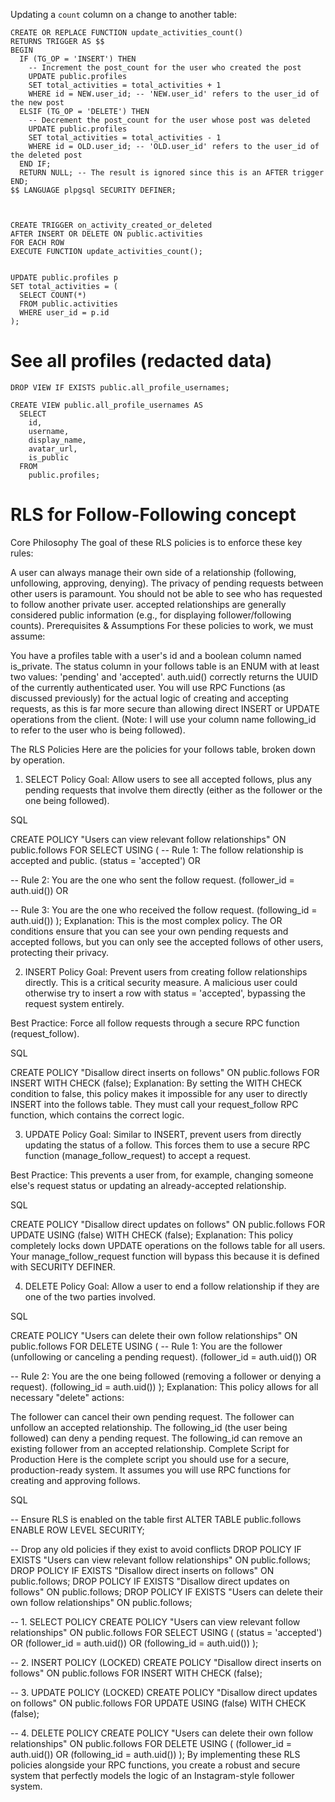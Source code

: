Updating a `count` column on a change to another table:

```
CREATE OR REPLACE FUNCTION update_activities_count()
RETURNS TRIGGER AS $$
BEGIN
  IF (TG_OP = 'INSERT') THEN
    -- Increment the post_count for the user who created the post
    UPDATE public.profiles
    SET total_activities = total_activities + 1
    WHERE id = NEW.user_id; -- 'NEW.user_id' refers to the user_id of the new post
  ELSIF (TG_OP = 'DELETE') THEN
    -- Decrement the post_count for the user whose post was deleted
    UPDATE public.profiles
    SET total_activities = total_activities - 1
    WHERE id = OLD.user_id; -- 'OLD.user_id' refers to the user_id of the deleted post
  END IF;
  RETURN NULL; -- The result is ignored since this is an AFTER trigger
END;
$$ LANGUAGE plpgsql SECURITY DEFINER;



CREATE TRIGGER on_activity_created_or_deleted
AFTER INSERT OR DELETE ON public.activities
FOR EACH ROW
EXECUTE FUNCTION update_activities_count();


UPDATE public.profiles p
SET total_activities = (
  SELECT COUNT(*)
  FROM public.activities
  WHERE user_id = p.id
);

```

# See all profiles (redacted data)

```
DROP VIEW IF EXISTS public.all_profile_usernames;

CREATE VIEW public.all_profile_usernames AS
  SELECT
    id,
    username,
    display_name,
    avatar_url,
    is_public
  FROM
    public.profiles;
```

# RLS for Follow-Following concept

Core Philosophy
The goal of these RLS policies is to enforce these key rules:

A user can always manage their own side of a relationship (following, unfollowing, approving, denying).
The privacy of pending requests between other users is paramount. You should not be able to see who has requested to follow another private user.
accepted relationships are generally considered public information (e.g., for displaying follower/following counts).
Prerequisites & Assumptions
For these policies to work, we must assume:

You have a profiles table with a user's id and a boolean column named is_private.
The status column in your follows table is an ENUM with at least two values: 'pending' and 'accepted'.
auth.uid() correctly returns the UUID of the currently authenticated user.
You will use RPC Functions (as discussed previously) for the actual logic of creating and accepting requests, as this is far more secure than allowing direct INSERT or UPDATE operations from the client.
(Note: I will use your column name following_id to refer to the user who is being followed).

The RLS Policies
Here are the policies for your follows table, broken down by operation.

1. SELECT Policy
Goal: Allow users to see all accepted follows, plus any pending requests that involve them directly (either as the follower or the one being followed).

SQL

CREATE POLICY "Users can view relevant follow relationships" ON public.follows
FOR SELECT
USING (
  -- Rule 1: The follow relationship is accepted and public.
  (status = 'accepted') OR

  -- Rule 2: You are the one who sent the follow request.
  (follower_id = auth.uid()) OR

  -- Rule 3: You are the one who received the follow request.
  (following_id = auth.uid())
);
Explanation: This is the most complex policy. The OR conditions ensure that you can see your own pending requests and accepted follows, but you can only see the accepted follows of other users, protecting their privacy.

2. INSERT Policy
Goal: Prevent users from creating follow relationships directly. This is a critical security measure. A malicious user could otherwise try to insert a row with status = 'accepted', bypassing the request system entirely.

Best Practice: Force all follow requests through a secure RPC function (request_follow).

SQL

CREATE POLICY "Disallow direct inserts on follows" ON public.follows
FOR INSERT
WITH CHECK (false);
Explanation: By setting the WITH CHECK condition to false, this policy makes it impossible for any user to directly INSERT into the follows table. They must call your request_follow RPC function, which contains the correct logic.

3. UPDATE Policy
Goal: Similar to INSERT, prevent users from directly updating the status of a follow. This forces them to use a secure RPC function (manage_follow_request) to accept a request.

Best Practice: This prevents a user from, for example, changing someone else's request status or updating an already-accepted relationship.

SQL

CREATE POLICY "Disallow direct updates on follows" ON public.follows
FOR UPDATE
USING (false)
WITH CHECK (false);
Explanation: This policy completely locks down UPDATE operations on the follows table for all users. Your manage_follow_request function will bypass this because it is defined with SECURITY DEFINER.

4. DELETE Policy
Goal: Allow a user to end a follow relationship if they are one of the two parties involved.

SQL

CREATE POLICY "Users can delete their own follow relationships" ON public.follows
FOR DELETE
USING (
  -- Rule 1: You are the follower (unfollowing or canceling a pending request).
  (follower_id = auth.uid()) OR

  -- Rule 2: You are the one being followed (removing a follower or denying a request).
  (following_id = auth.uid())
);
Explanation: This policy allows for all necessary "delete" actions:

The follower can cancel their own pending request.
The follower can unfollow an accepted relationship.
The following_id (the user being followed) can deny a pending request.
The following_id can remove an existing follower from an accepted relationship.
Complete Script for Production
Here is the complete script you should use for a secure, production-ready system. It assumes you will use RPC functions for creating and approving follows.

SQL

-- Ensure RLS is enabled on the table first
ALTER TABLE public.follows ENABLE ROW LEVEL SECURITY;

-- Drop any old policies if they exist to avoid conflicts
DROP POLICY IF EXISTS "Users can view relevant follow relationships" ON public.follows;
DROP POLICY IF EXISTS "Disallow direct inserts on follows" ON public.follows;
DROP POLICY IF EXISTS "Disallow direct updates on follows" ON public.follows;
DROP POLICY IF EXISTS "Users can delete their own follow relationships" ON public.follows;


-- 1. SELECT POLICY
CREATE POLICY "Users can view relevant follow relationships" ON public.follows
FOR SELECT USING (
  (status = 'accepted') OR
  (follower_id = auth.uid()) OR
  (following_id = auth.uid())
);

-- 2. INSERT POLICY (LOCKED)
CREATE POLICY "Disallow direct inserts on follows" ON public.follows
FOR INSERT WITH CHECK (false);

-- 3. UPDATE POLICY (LOCKED)
CREATE POLICY "Disallow direct updates on follows" ON public.follows
FOR UPDATE USING (false) WITH CHECK (false);

-- 4. DELETE POLICY
CREATE POLICY "Users can delete their own follow relationships" ON public.follows
FOR DELETE USING (
  (follower_id = auth.uid()) OR
  (following_id = auth.uid())
);
By implementing these RLS policies alongside your RPC functions, you create a robust and secure system that perfectly models the logic of an Instagram-style follower system.